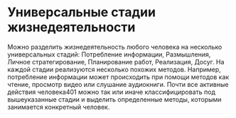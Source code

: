 # Универсальные стадии жизнедеятельности

Можно разделить жизнедеятельность любого человека на несколько универсальных стадий: Потребление информации, Размышления, Личное стратегирование, Планирование работ, Реализация, Досуг. На каждой стадии реализуются несколько похожих методов. Например, потребление информации может происходить при помощи методов как чтение, просмотр видео или слушание аудиокниги. Почти все активные действия человека401 можно так или иначе классифицировать под вышеуказанные стадии и выделить определенные методы, которыми занимается конкретный человек.
